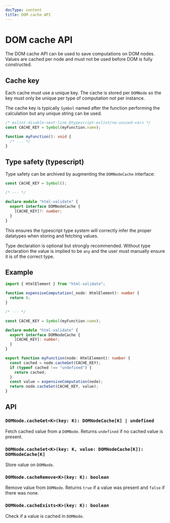 ```yaml
---
docType: content
title: DOM cache API
---
```


# DOM cache API

The DOM cache API can be used to save computations on DOM nodes.
Values are cached per node and must not be used before DOM is fully constructed.

## Cache key

Each cache must use a unique key.
The cache is stored per `DOMNode` so the key must only be unique per type of computation not per instance.

The cache key is typically `Symbol` named after the function performing the calculation but any unique string can be used.

```ts
/* eslint-disable-next-line @typescript-eslint/no-unused-vars */
const CACHE_KEY = Symbol(myFunction.name);

function myFunction(): void {
  /* ... */
}
```

## Type safety (typescript)

Type safety can be archived by augmenting the `DOMNodeCache` interface:

```ts
const CACHE_KEY = Symbol();

/* --- */

declare module "html-validate" {
  export interface DOMNodeCache {
    [CACHE_KEY]?: number;
  }
}
```

This ensures the typescript type system will correctly infer the proper datatypes when storing and fetching values.

Type declaration is optional but strongly recommended.
Without type declaration the value is implied to be `any` and the user must manually ensure it is of the correct type.

## Example

```ts
import { HtmlElement } from "html-validate";

function expensiveComputation(_node: HtmlElement): number {
  return 0;
}

/* --- */

const CACHE_KEY = Symbol(myFunction.name);

declare module "html-validate" {
  export interface DOMNodeCache {
    [CACHE_KEY]: number;
  }
}

export function myFunction(node: HtmlElement): number {
  const cached = node.cacheGet(CACHE_KEY);
  if (typeof cached !== "undefined") {
    return cached;
  }
  const value = expensiveComputation(node);
  return node.cacheSet(CACHE_KEY, value);
}
```

## API

### `DOMNode.cacheGet<K>(key: K): DOMNodeCache[K] | undefined`

Fetch cached value from a `DOMNode`.
Returns `undefined` if no cached value is present.

### `DOMNode.cacheSet<K>(key: K, value: DOMNodeCache[K]): DOMNodeCache[K]`

Store value on `DOMNode`.

### `DOMNode.cacheRemove<K>(key: K): boolean`

Remove value from `DOMNode`.
Returns `true` if a value was present and `false` if there was none.

### `DOMNode.cacheExists<K>(key: K): boolean`

Check if a value is cached in `DOMNode`.
